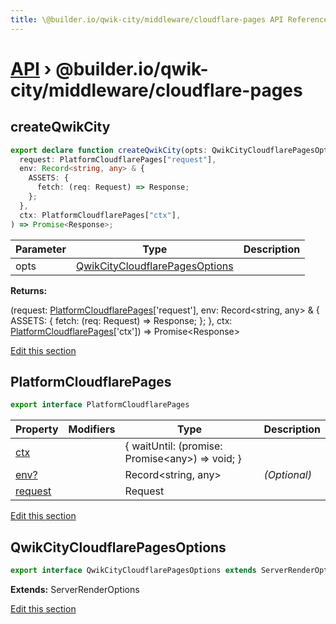 ```yaml
---
title: \@builder.io/qwik-city/middleware/cloudflare-pages API Reference
---
```


# [API](/api) &rsaquo; @builder.io/qwik-city/middleware/cloudflare-pages

## createQwikCity

```typescript
export declare function createQwikCity(opts: QwikCityCloudflarePagesOptions): (
  request: PlatformCloudflarePages["request"],
  env: Record<string, any> & {
    ASSETS: {
      fetch: (req: Request) => Response;
    };
  },
  ctx: PlatformCloudflarePages["ctx"],
) => Promise<Response>;
```

| Parameter | Type                                                              | Description |
| --------- | ----------------------------------------------------------------- | ----------- |
| opts      | [QwikCityCloudflarePagesOptions](#qwikcitycloudflarepagesoptions) |             |

**Returns:**

(request: [PlatformCloudflarePages](#platformcloudflarepages)['request'], env: Record&lt;string, any&gt; &amp; { ASSETS: { fetch: (req: Request) =&gt; Response; }; }, ctx: [PlatformCloudflarePages](#platformcloudflarepages)['ctx']) =&gt; Promise&lt;Response&gt;

[Edit this section](https://github.com/BuilderIO/qwik/tree/main/packages/qwik-city/middleware/cloudflare-pages/index.ts)

## PlatformCloudflarePages

```typescript
export interface PlatformCloudflarePages
```

| Property     | Modifiers | Type                                                     | Description  |
| ------------ | --------- | -------------------------------------------------------- | ------------ |
| [ctx](#)     |           | { waitUntil: (promise: Promise&lt;any&gt;) =&gt; void; } |              |
| [env?](#)    |           | Record&lt;string, any&gt;                                | _(Optional)_ |
| [request](#) |           | Request                                                  |              |

[Edit this section](https://github.com/BuilderIO/qwik/tree/main/packages/qwik-city/middleware/cloudflare-pages/index.ts)

## QwikCityCloudflarePagesOptions

```typescript
export interface QwikCityCloudflarePagesOptions extends ServerRenderOptions
```

**Extends:** ServerRenderOptions

[Edit this section](https://github.com/BuilderIO/qwik/tree/main/packages/qwik-city/middleware/cloudflare-pages/index.ts)
